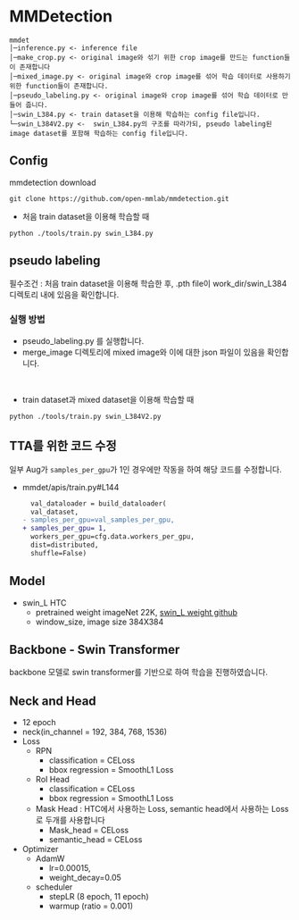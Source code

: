 # MMDetection
```
mmdet
│─inference.py <- inference file
│─make_crop.py <- original image와 섞기 위한 crop image를 만드는 function들이 존재합니다
│─mixed_image.py <- original image와 crop image를 섞어 학습 데이터로 사용하기 위한 function들이 존재합니다.
│─pseudo_labeling.py <- original image와 crop image를 섞어 학습 데이터로 만들어 줍니다.
│─swin_L384.py <- train dataset을 이용해 학습하는 config file입니다.
└─swin_L384V2.py <-  swin_L384.py의 구조를 따라가되, pseudo labeling된 image dataset를 포함해 학습하는 config file입니다.
```
## Config
mmdetection download
```
git clone https://github.com/open-mmlab/mmdetection.git
```

- 처음 train dataset을 이용해 학습할 때
```
python ./tools/train.py swin_L384.py
```
## pseudo labeling
필수조건 : 처음 train dataset을 이용해 학습한 후, .pth file이 work_dir/swin_L384 디렉토리 내에 있음을 확인합니다.
### 실행 방법
- pseudo_labeling.py 를 실행합니다.
- merge_image 디렉토리에 mixed image와 이에 대한 json 파일이 있음을 확인합니다.
<br>

- train dataset과 mixed dataset을 이용해 학습할 때
```
python ./tools/train.py swin_L384V2.py
```

## TTA를 위한 코드 수정
일부 Aug가 `samples_per_gpu`가 1인 경우에만 작동을 하여 해당 코드를 수정합니다.
- mmdet/apis/train.py#L144
  ```diff
    val_dataloader = build_dataloader(
    val_dataset,
  - samples_per_gpu=val_samples_per_gpu,
  + samples_per_gpu= 1,
    workers_per_gpu=cfg.data.workers_per_gpu,
    dist=distributed,
    shuffle=False)
  ```


## Model
- swin_L HTC
  - pretrained weight imageNet 22K, [swin_L weight github](https://github.com/microsoft/Swin-Transformer)
  - window_size, image size 384X384

## Backbone - Swin Transformer
backbone 모델로 swin transformer를 기반으로 하여 학습을 진행하였습니다.

## Neck and Head
  - 12 epoch
  - neck(in_channel = 192, 384, 768, 1536)
  - Loss
    - RPN
      - classification = CELoss
      - bbox regression = SmoothL1 Loss
    - RoI Head
      - classification = CELoss
      - bbox regression = SmoothL1 Loss
    - Mask Head : HTC에서 사용하는 Loss, semantic head에서 사용하는 Loss로 두개를 사용합니다
      - Mask_head = CELoss
      - semantic_head = CELoss
  - Optimizer 
    - AdamW
      -  lr=0.00015,
      -  weight_decay=0.05
     - scheduler
       - stepLR (8 epoch, 11 epoch)
       - warmup (ratio = 0.001)